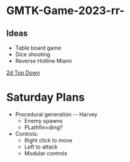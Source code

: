 # GMTK-Game-2023-rr-


## Ideas 
- Table board game
- Dice shooting
- Reverse Hotline Miami

<ins> 2d Top Down </ins> 

# Saturday Plans
- Procedural generation -- Harvey
   - Enemy spawns
   - PLathfin=ding?
- Controls:
  - Right click to move
  - Left to attack
  - Modular controls
    
